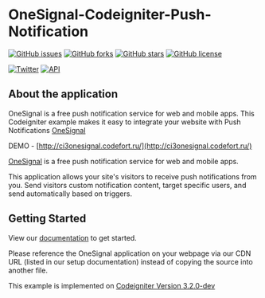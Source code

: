 # OneSignal-Codeigniter-Push-Notification

[![GitHub issues](https://img.shields.io/github/issues/pomerla/OneSignal-Codeigniter-Push-Notification.svg?style=plastic)](https://github.com/pomerla/Ci3-Jumpstart/issues)
[![GitHub forks](https://img.shields.io/github/forks/pomerla/OneSignal-Codeigniter-Push-Notification.svg?style=plastic)](https://github.com/pomerla/Ci3-Jumpstart/network)
[![GitHub stars](https://img.shields.io/github/stars/pomerla/OneSignal-Codeigniter-Push-Notification.svg?style=plastic)](https://github.com/pomerla/Ci3-Jumpstart/stargazers)
[![GitHub license](https://img.shields.io/github/license/pomerla/OneSignal-Codeigniter-Push-Notification.svg?style=plastic)](https://github.com/pomerla/Ci3-Jumpstart/blob/master/LICENSE)

[![Twitter](https://img.shields.io/twitter/url/https/github.com/pomerla/OneSignal-Codeigniter-Push-Notification.svg?style=social&style=plastic)](https://twitter.com/intent/tweet?text=Wow:&url=https%3A%2F%2Fgithub.com%2Fpomerla%2FCi3-Jumpstart)
[![API](https://img.shields.io/badge/11%2022%20333-February%2019%2C%202018-36ade1.svg)](https://###)

## About the application
OneSignal is a free push notification service for web and mobile apps. This Codeigniter example makes it easy to integrate your website with Push Notifications [OneSignal](https://onesignal.com/) 

DEMO - [http://ci3onesignal.codefort.ru/](http://ci3onesignal.codefort.ru/)

[OneSignal](https://onesignal.com) is a free push notification service for web and mobile apps.

This application allows your site's visitors to receive push notifications from you. Send visitors custom notification content, target specific users, and send automatically based on triggers.


## Getting Started

View our [documentation](https://documentation.onesignal.com/docs/web-push-setup) to get started.

Please reference the OneSignal application on your webpage via our CDN URL (listed in our setup documentation) instead of copying the source into another file.

This example is implemented on [Codeigniter Version 3.2.0-dev](https://github.com/bcit-ci/CodeIgniter)

